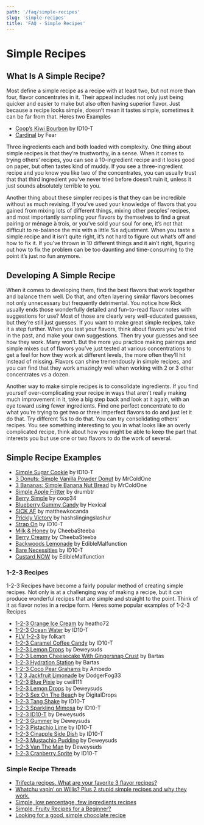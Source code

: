 ```yaml
---
path: '/faq/simple-recipes'
slug: 'simple-recipes'
title: 'FAQ - Simple Recipes'
---
```


# Simple Recipes

## **What Is A Simple Recipe?**

Most define a simple recipe as a recipe with at least two, but not more than four, flavor concentrates in it. Their appeal includes not only just being quicker and easier to make but also often having superior flavor. Just because a recipe looks simple, doesn’t mean it tastes simple, sometimes it can be far from that. Heres two Examples

-   [Coop’s Kiwi Bourbon](https://alltheflavors.com/recipes/21614#coop_s_kiwi_bourbon_by_id10_t)  by ID10-T
-   [Cardinal](https://alltheflavors.com/recipes/24962#cardinal_by_fear)  by Fear

Three ingredients each and both loaded with complexity. One thing about simple recipes is that they’re trustworthy, in a sense. When it comes to trying others’ recipes, you can see a 10-ingredient recipe and it looks good on paper, but often tastes kind of muddy. If you see a three-ingredient recipe and you know you like two of the concentrates, you can usually trust that that third ingredient you’ve never tried before doesn’t ruin it, unless it just sounds absolutely terrible to you.

Another thing about these simpler recipes is that they can be incredible without as much revising. If you’ve used your knowledge of flavors that you gained from mixing lots of different things, mixing other peoples’ recipes, and most importantly sampling your flavors by themselves to find a great pairing or ménage à trois, or you’ve sold your soul for one, it’s not that difficult to re-balance the mix with a little %s adjustment. When you taste a simple recipe and it isn’t quite right, it’s not hard to figure out what’s off and how to fix it. If you’ve thrown in 10 different things and it ain’t right, figuring out how to fix the problem can be too daunting and time-consuming to the point it’s just no fun anymore.

## **Developing A Simple Recipe**

When it comes to developing them, find the best flavors that work together and balance them well. Do that, and often layering similar flavors becomes not only unnecessary but frequently detrimental. You notice how Rick usually ends those wonderfully detailed and fun-to-read flavor notes with suggestions for use? Most of those are clearly very well-educated guesses, but they’re still just guesses. If you want to make great simple recipes, take it a step further. When you test your flavors, think about flavors you’ve tried in the past, and make your own suggestions. Then try your guesses and see how they work. Many won’t. But the more you practice making pairings and simple mixes out of flavors you’ve just tested at various concentrations to get a feel for how they work at different levels, the more often they’ll hit instead of missing. Flavors can shine tremendously in simple recipes, and you can find that they work amazingly well when working with 2 or 3 other concentrates vs a dozen.

Another way to make simple recipes is to consolidate ingredients. If you find yourself over-complicating your recipe in ways that aren’t really making much improvement in it, take a big step back and look at it again, with an eye toward using fewer ingredients. Find one perfect concentrate to do what you’re trying to get two or three imperfect flavors to do and just let it do that. Try different %s to do that. You can try consolidating others’ recipes. You see something interesting to you in what looks like an overly complicated recipe, think about how you might be able to keep the part that interests you but use one or two flavors to do the work of several.

## **Simple Recipe Examples**

-   [Simple Sugar Cookie](https://alltheflavors.com/recipes/10644#simple_sugar_cookie_by_id10_t)  by ID10-T
-   [3 Donuts: Simple Vanilla Powder Donut](https://alltheflavors.com/recipes/34669#3_donuts_simple_vanilla_powdered_donut_by_mrcoldone)  by MrColdOne
-   [3 Bananas: Simple Banana Nut Bread](https://alltheflavors.com/recipes/34610#3_banana_nuts_simple_banana_nut_bread_by_mrcoldone)  by MrColdOne
-   [Simple Apple Fritter](https://alltheflavors.com/recipes/21661#simple_apple_fritter_by_drumbtr)  by drumbtr
-   [Berry Simple](https://alltheflavors.com/recipes/29959#berry_simple_by_coop34)  by coop34
-   [Blueberry Gummy Candy](https://alltheflavors.com/recipes/181005#blueberry_gummy_candy_v2_by_hexical)  by Hexical
-   [SICK AF](https://alltheflavors.com/recipes/22099#sick_af_by_matthewkocanda)  by matthewkocanda
-   [Prickly Victory](https://alltheflavors.com/recipes/37881#prickly_victory_by_hashslingingslashur)  by hashslingingslashur
-   [Strap On](https://alltheflavors.com/recipes/6487#strap_on_by_id10_t)  by ID10-T
-   [Milk &amp; Honey](https://alltheflavors.com/recipes/13546#milk_honey_by_cheebasteeba)  by CheebaSteeba
-   [Berry Creamy](https://alltheflavors.com/recipes/7840#berry_creamy_by_cheebasteeba)  by CheebaSteeba
-   [Backwoods Lemonade](https://alltheflavors.com/recipes/17882#backwoods_lemonade_by_ediblemalfunction)  by EdibleMalfunction
-   [Bare Necessities](https://alltheflavors.com/recipes/26487#bare_necessities_by_id10_t)  by ID10-T
-   [Custard NOW](https://alltheflavors.com/recipes/73934#custard_now_by_ediblemalfunction)  by EdibleMalfunction

### 1-2-3 Recipes

1-2-3 Recipes have become a fairly popular method of creating simple recipes. Not only is at a challenging way of making a recipe, but it can produce wonderful recipes that are simple and straight to the point. Think of it as flavor notes in a recipe form. Heres some popular examples of 1-2-3 Recipes

-   [1-2-3 Orange Ice Cream](https://alltheflavors.com/recipes/95158#1_2_3_orange_ice_cream_by_heatho72) by heatho72
-   [1-2-3 Ocean Water](https://alltheflavors.com/recipes/94826#1_2_3_ocean_water_by_id10_t) by ID10-T
-   [FLV 1-2-3](https://alltheflavors.com/recipes/91493#flv_123_by_folkart) by folkart
-   [1-2-3 Caramel Coffee Candy](https://alltheflavors.com/recipes/92920#1_2_3_caramel_coffee_candy_by_id10_t) by ID10-T
-   [1-2-3 Lemon Drops](https://alltheflavors.com/recipes/92230#123_lemon_drops_theyearinmixing_by_deweysuds) by Deweysuds
-   [1-2-3 Lemon Cheesecake With Gingersnap Crust](https://alltheflavors.com/recipes/91410#1_2_3_lemon_cheesecake_with_gingersnap_crust_by_bartas) by Bartas
-   [1-2-3 Hydration Station](https://alltheflavors.com/recipes/91409#1_2_3_hydration_station_by_bartas) by Bartas
-   [1-2-3 Coco Pear Grahams](https://alltheflavors.com/recipes/91261#1_2_3_coco_pear_grahams_diydownundermarchchallenge_by_ambedo) by Ambedo
-   [1 2 3 Jackfruit Limonade](https://alltheflavors.com/recipes/91043#1_2_3_jackfruit_limonade_by_dodgerfog33) by DodgerFog33
-   [1-2-3 Blue Pixie](https://alltheflavors.com/recipes/90796#1_2_3_blue_pixie_by_cwill111) by cwill111
-   [1-2-3 Lemon Drops](https://alltheflavors.com/recipes/92230#123_lemon_drops_theyearinmixing_by_deweysuds) by Deweysuds
-   [1-2-3 Sex On The Beac](https://alltheflavors.com/recipes/90778#1_2_3_sex_on_the_beach_by_digitaldrops)h by DigitalDrops
-   [1-2-3 Tang Shake](https://alltheflavors.com/recipes/90403#1_2_3_tang_shake_by_id10_t) by ID10-T
-   [1-2-3 Sparkling Mimosa](https://alltheflavors.com/recipes/90487#1_2_3_sparkling_mimosa_by_id10_t) by ID10-T
-   [1-2-3 ID10-T](https://alltheflavors.com/recipes/90215#1_2_3_id10t_theyearinmixing_by_deweysuds) by Deweysuds
-   [1-2-3 Gummer](https://alltheflavors.com/recipes/88794#1_2_3_gummer_by_deweysuds) by Deweysuds
-   [1-2-3 Pistachio Lime](https://alltheflavors.com/recipes/87984#1_2_3_pistachio_lime_by_id10_t) by ID10-T
-   [1-2-3 Cinapple Side Dish](https://alltheflavors.com/recipes/87943#1_2_3_cinapple_side_dish_by_id10_t) by ID10-T
-   [1-2-3 Mustachio Pudding](https://alltheflavors.com/recipes/87751#1_2_3_mustachio_pudding_by_deweysuds) by Deweysuds
-   [1-2-3 Van The Man](https://alltheflavors.com/recipes/79281#1_2_3_van_the_man_by_deweysuds) by Deweysuds
-   [1-2-3 Cranberry Sprite](https://alltheflavors.com/recipes/86917#1_2_3_cranberry_sprite_by_id10_t) by ID10-T

### Simple Recipe Threads

-   [Trifecta recipes. What are your favorite 3 flavor recipes?](https://redd.it/5twj7n)
-   [Whatchu vapin’ on Willis? Plus 2 stupid simple recipes and why they work.](https://redd.it/7e25ki)
-   [Simple, low percentage, few ingredients recipes](https://redd.it/6qjd97)
-   [Simple, Fruity Recipes for a Beginner?](https://www.reddit.com/r/DIY_eJuice/comments/d9pjtm/any_simple_fruity_recipes_for_a_beginner/)
-   [Looking for a good, simple chocolate recipe](https://www.reddit.com/r/DIY_eJuice/comments/cp96nk/looking_for_a_good_and_simple_chocolate_recipe/)